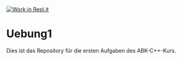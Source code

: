 [![Work in Repl.it](https://classroom.github.com/assets/work-in-replit-14baed9a392b3a25080506f3b7b6d57f295ec2978f6f33ec97e36a161684cbe9.svg)](https://classroom.github.com/online_ide?assignment_repo_id=403116&assignment_repo_type=GroupAssignmentRepo)
# Uebung1

Dies ist das Repository für die ersten Aufgaben des ABK-C++-Kurs.

